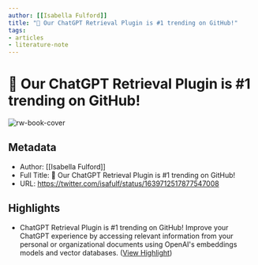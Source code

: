 ```yaml
---
author: [[Isabella Fulford]]
title: "🌟 Our ChatGPT Retrieval Plugin is #1 trending on GitHub!"
tags: 
- articles
- literature-note
---
```

# 🌟 Our ChatGPT Retrieval Plugin is #1 trending on GitHub!

![rw-book-cover](https://pbs.twimg.com/profile_images/1440534288571645960/eln6MCRw_normal.jpg)

## Metadata
- Author: [[Isabella Fulford]]
- Full Title: 🌟 Our ChatGPT Retrieval Plugin is #1 trending on GitHub!
- URL: https://twitter.com/isafulf/status/1639712517877547008

## Highlights
- ChatGPT Retrieval Plugin is #1 trending on GitHub! Improve your ChatGPT experience by accessing relevant information from your personal or organizational documents using OpenAI's embeddings models and vector databases. ([View Highlight](https://read.readwise.io/read/01gwengmfc0f358d1bh67z5f7v))
